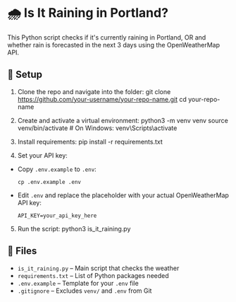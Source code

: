 # 🌧️ Is It Raining in Portland?

This Python script checks if it's currently raining in Portland, OR and whether rain is forecasted in the next 3 days using the OpenWeatherMap API.

## 🔧 Setup

1. Clone the repo and navigate into the folder:
git clone https://github.com/your-username/your-repo-name.git cd your-repo-name

2. Create and activate a virtual environment:
python3 -m venv venv source venv/bin/activate # On Windows: venv\Scripts\activate

3. Install requirements:
pip install -r requirements.txt

4. Set your API key:
- Copy `.env.example` to `.env`:
  ```
  cp .env.example .env
  ```
- Edit `.env` and replace the placeholder with your actual OpenWeatherMap API key:
  ```
  API_KEY=your_api_key_here
  ```

5. Run the script:
python3 is_it_raining.py

## 📁 Files

- `is_it_raining.py` – Main script that checks the weather
- `requirements.txt` – List of Python packages needed
- `.env.example` – Template for your `.env` file
- `.gitignore` – Excludes `venv/` and `.env` from Git
